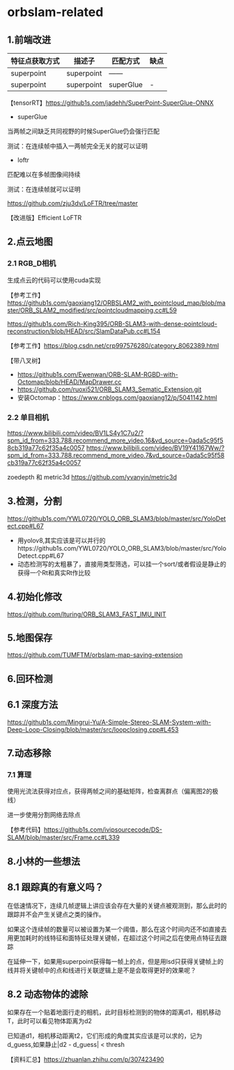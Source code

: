# orbslam-related

## 1.前端改进
|  特征点获取方式   | 描述子  | 匹配方式 | 缺点
|  ----  | ----  | ----  | ----  |
| superpoint  | superpoint | —— |  |
| superpoint  | superpoint | superGlue | - |

【tensorRT】https://github1s.com/jadehh/SuperPoint-SuperGlue-ONNX

* superGlue

当两帧之间缺乏共同视野的时候SuperGlue仍会强行匹配

测试：在连续帧中插入一两帧完全无关的就可以证明

* loftr

匹配难以在多帧图像间持续

测试：在连续帧就可以证明

https://github.com/zju3dv/LoFTR/tree/master

【改进版】Efficient LoFTR

## 2.点云地图
### 2.1 RGB_D相机
生成点云的代码可以使用cuda实现

【参考工作】https://github1s.com/gaoxiang12/ORBSLAM2_with_pointcloud_map/blob/master/ORB_SLAM2_modified/src/pointcloudmapping.cc#L59

https://github1s.com/Rich-King395/ORB-SLAM3-with-dense-pointcloud-reconstruction/blob/HEAD/src/SlamDataPub.cc#L154

【参考工作】https://blog.csdn.net/crp997576280/category_8062389.html

【带八叉树】
* https://github1s.com/Ewenwan/ORB-SLAM-RGBD-with-Octomap/blob/HEAD/MapDrawer.cc
* https://github.com/ruoxi521/ORB_SLAM3_Sematic_Extension.git
* 安装Octomap：https://www.cnblogs.com/gaoxiang12/p/5041142.html
### 2.2 单目相机
https://www.bilibili.com/video/BV1LS4y1C7u2/?spm_id_from=333.788.recommend_more_video.16&vd_source=0ada5c95f58cb319a77c62f35a4c0057
https://www.bilibili.com/video/BV19Y41167Ww/?spm_id_from=333.788.recommend_more_video.7&vd_source=0ada5c95f58cb319a77c62f35a4c0057

zoedepth 和 metric3d
https://github.com/yvanyin/metric3d
## 3.检测，分割
https://github1s.com/YWL0720/YOLO_ORB_SLAM3/blob/master/src/YoloDetect.cpp#L67

* 用yolov8,其实应该是可以并行的https://github1s.com/YWL0720/YOLO_ORB_SLAM3/blob/master/src/YoloDetect.cpp#L67
* 动态检测写的太粗暴了，直接用类型筛选，可以挂一个sort/或者假设是静止的获得一个Rt和真实Rt作比较

## 4.初始化修改
https://github.com/lturing/ORB_SLAM3_FAST_IMU_INIT

## 5.地图保存
https://github.com/TUMFTM/orbslam-map-saving-extension

## 6.回环检测
## 6.1 深度方法
https://github1s.com/Mingrui-Yu/A-Simple-Stereo-SLAM-System-with-Deep-Loop-Closing/blob/master/src/loopclosing.cpp#L453

## 7.动态移除
### 7.1 算理
使用光流法获得对应点，获得两帧之间的基础矩阵，检查离群点（偏离图2的极线）

进一步使用分割网络去除点

【参考代码】https://github1s.com/ivipsourcecode/DS-SLAM/blob/master/src/Frame.cc#L339

## 8.小林的一些想法
## 8.1 跟踪真的有意义吗？
在低速情况下，连续几帧逻辑上讲应该会存在大量的关键点被观测到，那么此时的跟踪并不会产生关键点之类的操作。

如果这个连续帧的数量可以被设置为某一个阈值，那么在这个时间内还不如直接去用更加耗时的线特征和面特征处理关键帧，在超过这个时间之后在使用点特征去跟踪

在延伸一下，如果用superpoint获得每一帧上的点，但是用lsd只获得关键帧上的线并将关键帧中的点和线进行关联逻辑上是不是会取得更好的效果呢？

## 8.2 动态物体的滤除
如果存在一个贴着地面行走的相机，此时目标检测到的物体的距离d1，相机移动T，此时可以看见物体距离为d2

已知道d1，相机移动距离t2，它们形成的角度其实应该是可以求的，记为d_guess,如果静止|d2 - d_guess| < thresh

【资料汇总】https://zhuanlan.zhihu.com/p/307423490


